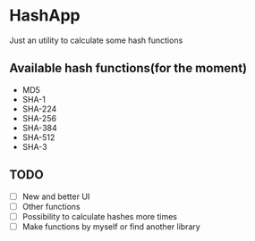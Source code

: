 # HashApp

Just an utility to calculate some hash functions

## Available hash functions(for the moment)

* MD5
* SHA-1
* SHA-224
* SHA-256
* SHA-384
* SHA-512
* SHA-3

## TODO

- [ ] New and better UI
- [ ] Other functions
- [ ] Possibility to calculate hashes more times
- [ ] Make functions by myself or find another library
